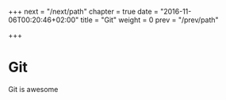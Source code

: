 +++
next = "/next/path"
chapter = true
date = "2016-11-06T00:20:46+02:00"
title = "Git"
weight = 0
prev = "/prev/path"

+++
# Git

Git is awesome
